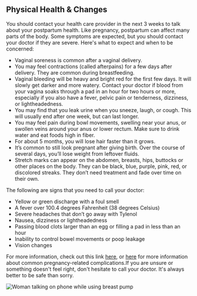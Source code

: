 ## Physical Health & Changes

You should contact your health care provider in the next 3 weeks to talk about your postpartum health. Like pregnancy, postpartum can affect many parts of the body. Some symptoms are expected, but you should contact your doctor if they are severe. Here's what to expect and when to be concerned:

* Vaginal soreness is common after a vaginal delivery.
* You may feel contractions (called afterpains) for a few days after delivery. They are common during breastfeeding.
* Vaginal bleeding will be heavy and bright red for the first few days. It will slowly get darker and more watery. Contact your doctor if blood from your vagina soaks through a pad in an hour for two hours or more, especially if you also have a fever, pelvic pain or tenderness, dizziness, or lightheadedness.
* You may find that you leak urine when you sneeze, laugh, or cough. This will usually end after one week, but can last longer.
* You may feel pain during bowl movements, swelling near your anus, or swollen veins around your anus or lower rectum. Make sure to drink water and eat foods high in fiber.
* For about 5 months, you will lose hair faster than it grows.
* It’s common to still look pregnant after giving birth. Over the course of several days, you’ll lose weight from leftover fluids.
* Stretch marks can appear on the abdomen, breasts, hips, buttocks or other places on the body. They can be black, blue, purple, pink, red, or discolored streaks. They don’t need treatment and fade over time on their own.

The following are signs that you need to call your doctor:
* Yellow or green discharge with a foul smell
* A fever over 100.4 degrees Fahrenheit (38 degrees Celsius)
* Severe headaches that don’t go away with Tylenol
* Nausea, dizziness or lightheadedness
* Passing blood clots larger than an egg or filling a pad in less than an hour
* Inability to control bowel movements or poop leakage
* Vision changes

For more information, check out this link [here](https://health.clevelandclinic.org/postpartum-recovery), or [here](https://www.hopkinsmedicine.org/health/conditions-and-diseases/staying-healthy-during-pregnancy/complications-of-pregnancy) for more information about common pregnancy-related complications.If you are unsure or something doesn't feel right, don't hesitate to call your doctor. It's always better to be safe than sorry.

![Woman talking on phone while using breast pump](/images/bjorn_and_breast_pump/pump_phone_call.jpg)

